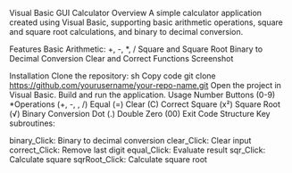 Visual Basic GUI Calculator
Overview
A simple calculator application created using Visual Basic, supporting basic arithmetic operations, square and square root calculations, and binary to decimal conversion.

Features
Basic Arithmetic: +, -, *, /
Square and Square Root
Binary to Decimal Conversion
Clear and Correct Functions
Screenshot

Installation
Clone the repository:
sh
Copy code
git clone https://github.com/yourusername/your-repo-name.git
Open the project in Visual Basic.
Build and run the application.
Usage
Number Buttons (0-9)
*Operations (+, -, , /)
Equal (=)
Clear (C)
Correct
Square (x²)
Square Root (√)
Binary Conversion
Dot (.)
Double Zero (00)
Exit
Code Structure
Key subroutines:

binary_Click: Binary to decimal conversion
clear_Click: Clear input
correct_Click: Remove last digit
equal_Click: Evaluate result
sqr_Click: Calculate square
sqrRoot_Click: Calculate square root


